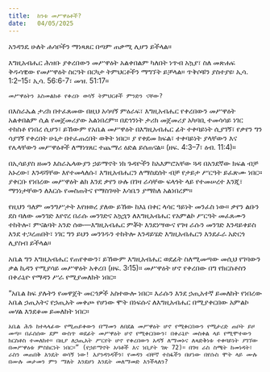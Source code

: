 ```yaml
---
title:  ከንቱ መሥዋዕቶች?
date:   04/05/2025
---
```




አንዳንዴ ሁለት ሐሳቦችን ማነጻጸር በጣም ጠቃሚ ሊሆን ይችላል።

እግዚአብሔር ሕዝቡ ያቀረበውን መሥዋዕት አልቀበልም ካለበት ነጥብ አኳያ፣ ስለ መጽሐፍ ቅዱሳዊው የመሥዋዕት ስርዓት በርካታ ትምህርቶችን ማግኘት ይቻላል። ጥቅሶቹን ያስተያዩ፡ ኢሳ. 1:2–15፣ ኢሳ. 56:6-7፣ መዝ. 51:17።

`መሥዋዕትን አስመልክቶ የቀረቡ ወሳኝ ትምህርቶች ምንድን ናቸው?`

በእስራኤል ታሪክ በተፈጸመው በዚህ አሳዛኝ ምዕራፍ፣ እግዚአብሔር የቀረበውን መሥዋዕት አልቀበልም ሲል የመጀመሪያው አልነበረም። በደኅንነት ታሪክ መጀመሪያ አካባቢ ተመሳሳይ ነገር ተከስቶ የነበረ ሲሆን፣ ይኸውም የአቤል መሥዋዕት በእግዚአብሔር ፊት ተቀባይነት ሲያገኝ፣ የቃየን ግን ሳያገኝ የቀረበት ሁኔታ በተፈጠረበት ወቅት ነበር። ያ የቀደመ ክፍል፣ ተቀባይነት ያላቸውን እና የሌላቸውን መሥዋዕቶች ለማነፃጸር ተጨማሪ ዕድል ይሰጠናል። (ዘፍ. 4:3–7፣ ዕብ. 11:4)።

በኢሳይያስ ዘመን እስራኤላውያን ኃይማኖት ነክ ጉዳዮችን ከአእምሮአቸው ጓዳ በአንደኛው ክፍል ብቻ አኑረው፣ እንዳሻቸው እየተመላለሱ፣ እግዚአብሔርን ለማስደሰት ብቻ የታይታ ሥርዓት ይፈጽሙ ነበር። ያቀርቡ የነበረው መሥዋዕት ልክ እንደ ቃየን ሁሉ በገዛ ራሳቸው ፍላጎት ላይ የተመሠረተ እንጂ፣ ማንነታቸውን ለእርሱ የመስጠትና የማስገዛት እሳቤን ያማከለ አልነበረም።

የዚህን ዓለም መንግሥታት እየዘወረ ያለው ይኸው ከእኔ በቀር ላሳር ዓይነት መንፈስ ነው። ቃየን ልቡን ደስ ባለው መንገድ እየኖረ በራሱ መንገድና አኳኋን ለእግዚአብሔር የአምልኮ ሥርዓት መፈጸሙን ተከትሎ፣ ምናልባት አንድ ሰው—እግዚአብሔር ምቾት እንደነሣውና የገዛ ራሱን መንገድ እንዳይቀይስ እንደ ተጋረጠበት፣ ነገር ግን ይህን መንገዱን ተከትሎ እንዳይሄድ እግዚአብሔርን እንደፈራ አድርጎ ሊያስብ ይችላል።

አቤል ግን እግዚአብሔር የጠየቀውን፣ ይኸውም እግዚአብሔር ወደፊት ስለሚመጣው መሲህ የገባውን ቃል ኪዳን የሚያሳይ መሥዋዕት አቀረበ (ዘፍ. 3፡15)። መሥዋዕት ሆኖ የቀረበው በግ የክርስቶስን በቀራኒዮ የማዳን ሥራ የሚያመለክት ነበር።

“አቤል ከፍ ያሉትን የመዋጀት መርኅዎች አስተውሎ ነበር። እራሱን እንደ ኃጢአተኛ ይመለከት የነበረው አቤል ኃጢአትና የኃጢአት መቀጮ የሆነው ሞት በነፍሱና ለእግዚአብሔር በሚያቀርበው አምልኮ መሃል እንደቆመ ይመለከት ነበር።

`አቤል ሕጉ ከተላላፊው የሚጠይቀውን በማመን ለበደል መሥዋዕት ሆኖ የሚቀርበውን የሚታረድ ጠቦት ይዞ መጣ። በፈሰሰው ደም ውስጥ ወደፊት መሥዋዕት ሆኖ የሚቀርበውን፣ በቀራኒዮ መስቀል ላይ የሚሞተውን ክርስቶስ ተመለከተ። በዚያ ለኃጢአት ሥርየት ሆኖ የቀረበውን አዳኝ ለማመኑና ለጻድቅነቱ ተቀባይነት ያገኘው በመሥዋዕቱ ምስክርነት ነበር።” (የኃይማኖት አባቶች እና ነቢያት ገጽ 72)። በገዛ ራስ ስሜት ከመነዳት፣ ራስን መጠበቅ እንዴት ወሳኝ ነው! እያንዳንዳችን፣ የመዳን ብቸኛ ተስፋችን በሆነው በየሱስ ሞት ላይ ሙሉ በሙሉ መታመን ምን ማለት እንደሆነ እንዴት መለማመድ እንችላለን?`